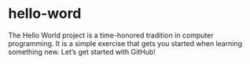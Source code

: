 # hello-word
The Hello World project is a time-honored tradition in computer programming. It is a simple exercise that gets you started when learning something new.
Let’s get started with GitHub!
